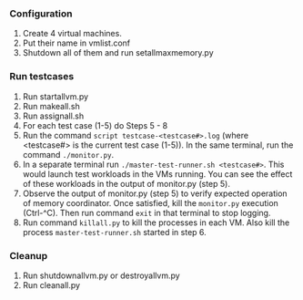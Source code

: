 ### Configuration

1. Create 4 virtual machines.
2. Put their name in vmlist.conf
3. Shutdown all of them and run setallmaxmemory.py

### Run testcases

1. Run startallvm.py
2. Run makeall.sh
3. Run assignall.sh
4. For each test case (1-5) do Steps 5 - 8
5. Run the command `script testcase-<testcase#>.log` (where <testcase#> is the current test case (1-5)). In the same terminal, run the command `./monitor.py`.
6. In a separate terminal run `./master-test-runner.sh <testcase#>`. This would launch test workloads in the VMs running. You can see the effect of these workloads in the output of monitor.py (step 5).
7. Observe the output of monitor.py (step 5) to verify expected operation of memory coordinator. Once satisfied, kill the `monitor.py` execution (Ctrl-^C). Then run command `exit` in that terminal to stop logging.
8. Run command `killall.py` to kill the processes in each VM. Also kill the process `master-test-runner.sh` started in step 6.

### Cleanup
1. Run shutdownallvm.py or destroyallvm.py
2. Run cleanall.py
 
